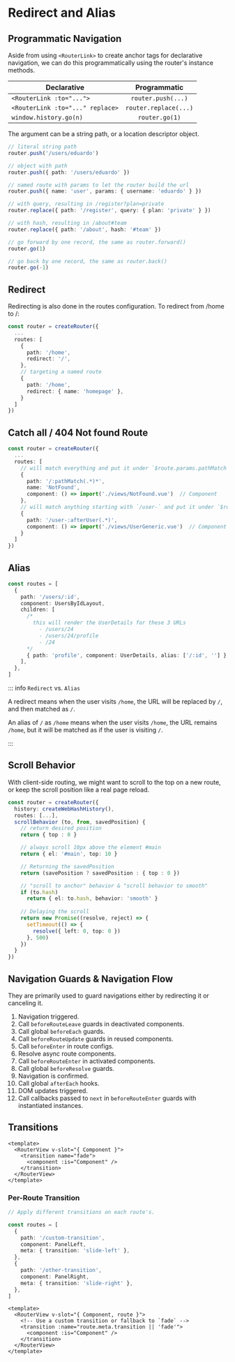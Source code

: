 # Redirect and Alias

## Programmatic Navigation

Aside from using `<RouterLink>` to create anchor tags for declarative navigation, we can do this programmatically using the router's instance methods.

| Declarative        |      Programmatic      |
| ------------- | :-----------: |
| `<RouterLink :to="...">`   | `router.push(...)` |
| `<RouterLink :to="..." replace>`  | `router.replace(...)`    |
| `window.history.go(n)`  |   `router.go(1)`    |

The argument can be a string path, or a location descriptor object.

```ts
// literal string path
router.push('/users/eduardo')

// object with path
router.push({ path: '/users/eduardo' })

// named route with params to let the router build the url
router.push({ name: 'user', params: { username: 'eduardo' } })

// with query, resulting in /register?plan=private
router.replace({ path: '/register', query: { plan: 'private' } })

// with hash, resulting in /about#team
router.replace({ path: '/about', hash: '#team' })

// go forward by one record, the same as router.forward()
router.go(1)

// go back by one record, the same as router.back()
router.go(-1)
```

## Redirect

Redirecting is also done in the routes configuration. To redirect from /home to /:

```ts
const router = createRouter({
  ...
  routes: [
    {
      path: '/home',
      redirect: '/',
    },
    // targeting a named route
    {
      path: '/home',
      redirect: { name: 'homepage' },
    }
  ]
})
```

## Catch all / 404 Not found Route

```ts {6,12}
const router = createRouter({
  ...
  routes: [
    // will match everything and put it under `$route.params.pathMatch`
    {
      path: '/:pathMatch(.*)*',
      name: 'NotFound',
      component: () => import('./views/NotFound.vue')  // Component
    },
    // will match anything starting with `/user-` and put it under `$route.params.afterUser`
    {
      path: '/user-:afterUser(.*)',
      component: () => import('./views/UserGeneric.vue')  // Component
    }
  ]
})
```

## Alias

```ts
const routes = [
  {
    path: '/users/:id',
    component: UsersByIdLayout,
    children: [
      /* 
        this will render the UserDetails for these 3 URLs
          - /users/24
          - /users/24/profile
          - /24 
      */
      { path: 'profile', component: UserDetails, alias: ['/:id', ''] },
    ],
  },
]
```

::: info `Redirect` vs. `Alias`

A redirect means when the user visits `/home`, the URL will be replaced by `/`, and then matched as `/`.

An alias of `/` as `/home` means when the user visits `/home`, the URL remains `/home`, but it will be matched as if the user is visiting `/`.

:::

## Scroll Behavior

With client-side routing, we might want to scroll to the top on a new route, or keep the scroll position like a real page reload.

```ts
const router = createRouter({
  history: createWebHashHistory(),
  routes: [...],
  scrollBehavior (to, from, savedPosition) {
    // return desired position
    return { top : 0 }

    // always scroll 10px above the element #main
    return { el: '#main', top: 10 }

    // Returning the savedPosition
    return (savePosition ? savedPosition : { top : 0 })

    // "scroll to anchor" behavior & "scroll behavior to smooth"
    if (to.hash)
      return { el: to.hash, behavior: 'smooth' }
    
    // Delaying the scroll
    return new Promise((resolve, reject) => {
      setTimeout(() => {
        resolve({ left: 0, top: 0 })
      }, 500)
    })
  }
})
```

## Navigation Guards & Navigation Flow

They are primarily used to guard navigations either by redirecting it or canceling it.

1. Navigation triggered.
2. Call `beforeRouteLeave` guards in deactivated components.
3. Call global `beforeEach` guards.
4. Call `beforeRouteUpdate` guards in reused components.
5. Call `beforeEnter` in route configs.
6. Resolve async route components.
7. Call `beforeRouteEnter` in activated components.
8. Call global `beforeResolve` guards.
9. Navigation is confirmed.
10. Call global `afterEach` hooks.
11. DOM updates triggered.
12. Call callbacks passed to `next` in `beforeRouteEnter` guards with instantiated instances.

## Transitions

```vue
<template>
  <RouterView v-slot="{ Component }">
    <transition name="fade">
      <component :is="Component" />
    </transition>
  </RouterView>
</template>
```

### Per-Route Transition

```ts
// Apply different transitions on each route's.

const routes = [
  {
    path: '/custom-transition',
    component: PanelLeft,
    meta: { transition: 'slide-left' },
  },
  {
    path: '/other-transition',
    component: PanelRight,
    meta: { transition: 'slide-right' },
  },
]
```

```vue
<template>
  <RouterView v-slot="{ Component, route }">
    <!-- Use a custom transition or fallback to `fade` -->
    <transition :name="route.meta.transition || 'fade'">
      <component :is="Component" />
    </transition>
  </RouterView>
</template>
```
